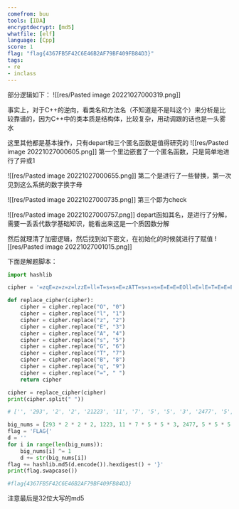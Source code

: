 ```yaml
---
comefrom: buu
tools: [IDA]
encryptdecrypt: [md5]
whatfile: [elf]
language: [Cpp]
score: 1
flag: "flag{4367FB5F42C6E46B2AF79BF409FB84D3}"
tags:
- re
- inclass
---
```


部分逻辑如下：
![[res/Pasted image 20221027000319.png]]

事实上，对于C++的逆向，看类名和方法名（不知道是不是叫这个）来分析是比较靠谱的，因为C++中的类本质是结构体，比较复杂，用动调跟的话也是一头雾水

这里其他都是基本操作，只有depart和三个匿名函数是值得研究的
![[res/Pasted image 20221027000605.png]]
第一个里边嵌套了一个匿名函数，只是简单地进行了异或1

![[res/Pasted image 20221027000655.png]]
第二个是进行了一些替换，第一次见到这么系统的数字换字母

![[res/Pasted image 20221027000735.png]]
第三个即为check

![[res/Pasted image 20221027000757.png]]
depart函如其名，是进行了分解，需要一丢丢代数学基础知识，能看出来这是一个质因数分解

然后就理清了加密逻辑，然后找到如下密文，在初始化的时候就进行了赋值
![[res/Pasted image 20221027001015.png]]

下面是解题脚本：
```python
import hashlib

cipher = '=zqE=z=z=z=lzzE=ll=T=s=s=E=zATT=s=s=s=E=E=E=EOll=E=lE=T=E=E=E=EsE=s=z=AT=lE=ll'

def replace_cipher(cipher):
    cipher = cipher.replace("O", "0")
    cipher = cipher.replace("l", "1")
    cipher = cipher.replace("z", "2")
    cipher = cipher.replace("E", "3")
    cipher = cipher.replace("A", "4")
    cipher = cipher.replace("s", "5")
    cipher = cipher.replace("G", "6")
    cipher = cipher.replace("T", "7")
    cipher = cipher.replace("B", "8")
    cipher = cipher.replace("q", "9")
    cipher = cipher.replace("=", " ")
    return cipher

cipher = replace_cipher(cipher)
print(cipher.split(" "))

# ['', '293', '2', '2', '21223', '11', '7', '5', '5', '3', '2477', '5', '5', '5', '3', '3', '3', '3011', '3', '13', '7', '3', '3', '3', '353', '5', '2', '47', '13', '11']

big_nums = [293 * 2 * 2 * 2, 1223, 11 * 7 * 5 * 5 * 3, 2477, 5 * 5 * 5 * 3 * 3 * 3, 3011 * 3, 13 * 7 * 3 * 3 * 3, 353 * 5 * 2, 47 * 13 * 11]
flag = 'FLAG{'
d = ''
for i in range(len(big_nums)): 
    big_nums[i] ^= 1
    d += str(big_nums[i])
flag += hashlib.md5(d.encode()).hexdigest() + '}'
print(flag.swapcase())

#flag{4367FB5F42C6E46B2AF79BF409FB84D3}

```
注意最后是32位大写的md5
